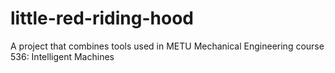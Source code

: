 # little-red-riding-hood
A project that combines tools used in METU Mechanical Engineering course 536: Intelligent Machines
